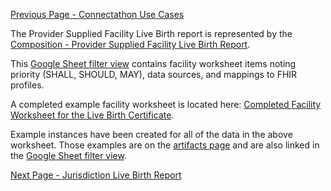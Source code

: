 [Previous Page - Connectathon Use Cases](connectathon_use_cases.html)

The Provider Supplied Facility Live Birth report is represented by the [Composition - Provider Supplied Facility Live Birth Report](StructureDefinition-Composition-provider-facility-live-birth-report.html).

This [Google Sheet filter view](https://docs.google.com/spreadsheets/d/1bG1EkFnyHZGIdSNJe62R59dF6KXUf8kLUVVJtUlhvbo/edit#gid=2096686200&fvid=1026104811) contains facility worksheet items noting priority (SHALL, SHOULD, MAY), data sources, and mappings to FHIR profiles.

A completed example facility worksheet is located here: [Completed Facility Worksheet for the Live Birth Certificate](https://drive.google.com/file/d/1yIhE9JaL4lvTsLh3L9nwo1PxjMvwdnYG/view?usp=sharing).

Example instances have been created for all of the data in the above worksheet. Those examples are on the [artifacts page](artifacts.html) and are also linked in the [Google Sheet filter view](https://docs.google.com/spreadsheets/d/1bG1EkFnyHZGIdSNJe62R59dF6KXUf8kLUVVJtUlhvbo/edit#gid=2096686200&fvid=1026104811).



[Next Page - Jurisdiction Live Birth Report](jurisdiction_live_birth_report.html)